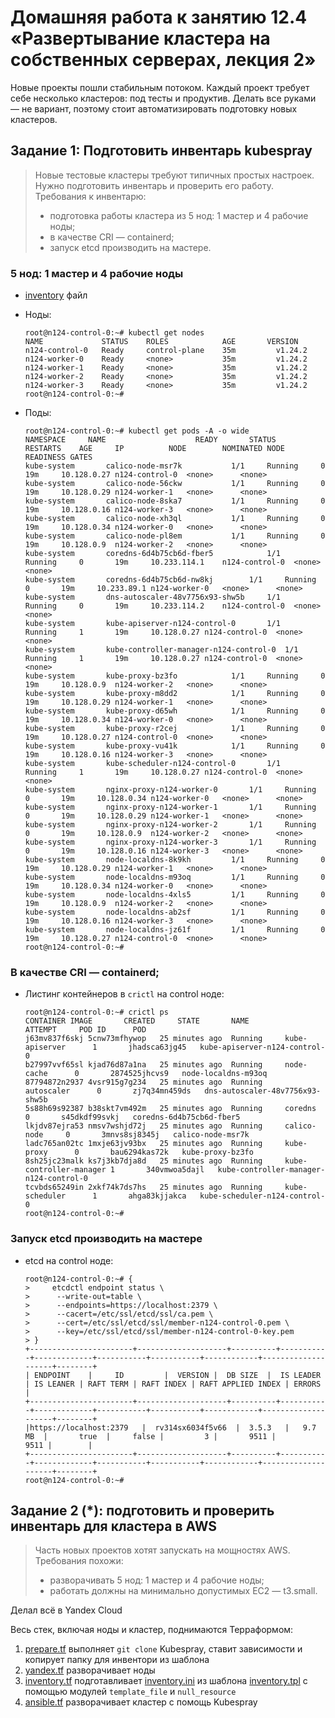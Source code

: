 # Домашняя работа к занятию 12.4 «Развертывание кластера на собственных серверах, лекция 2»
Новые проекты пошли стабильным потоком. Каждый проект требует себе несколько кластеров: под тесты и продуктив. Делать все руками — не вариант, поэтому стоит автоматизировать подготовку новых кластеров.

## Задание 1: Подготовить инвентарь kubespray
>Новые тестовые кластеры требуют типичных простых настроек. Нужно подготовить инвентарь и проверить его работу. Требования к инвентарю:
>- подготовка работы кластера из 5 нод: 1 мастер и 4 рабочие ноды;
>- в качестве CRI — containerd;
>- запуск etcd производить на мастере.

### 5 нод: 1 мастер и 4 рабочие ноды

- [inventory](./kubespray/inventory/mycluster/inventory.ini) файл
- Ноды:

    ```console
  root@n124-control-0:~# kubectl get nodes
  NAME             STATUS    ROLES            AGE		VERSION
  n124-control-0   Ready     control-plane    35m         v1.24.2    
  n124-worker-0    Ready     <none>           35m         v1.24.2
  n124-worker-1    Ready     <none>           35m         v1.24.2
  n124-worker-2    Ready     <none>           35m         v1.24.2
  n124-worker-3    Ready     <none>           35m         v1.24.2
  root@n124-control-0:~#
    ```
- Поды:

  ```console
  root@n124-control-0:~# kubectl get pods -A -o wide
  NAMESPACE		NAME					READY		STATUS		RESTARTS	AGE		IP       	NODE		NOMINATED NODE	READINESS GATES
  kube-system		calico-node-msr7k			1/1		Running		0		19m		10.128.0.27	n124-control-0	<none>		<none>
  kube-system		calico-node-56ckw			1/1		Running		0		19m		10.128.0.29	n124-worker-1	<none>		<none>
  kube-system		calico-node-8ska7			1/1		Running		0		19m		10.128.0.16	n124-worker-3	<none>		<none>
  kube-system		calico-node-xh3ql			1/1		Running		0		19m		10.128.0.34	n124-worker-0	<none>		<none>
  kube-system		calico-node-pl8em			1/1		Running		0		19m		10.128.0.9	n124-worker-2	<none>		<none>
  kube-system		coredns-6d4b75cb6d-fber5	        1/1		Running		0		19m		10.233.114.1	n124-control-0	<none>		<none>
  kube-system		coredns-6d4b75cb6d-nw8kj		1/1		Running		0		19m		10.233.89.1	n124-worker-0	<none>		<none>
  kube-system		dns-autoscaler-48v7756x93-shw5b		1/1		Running		0		19m		10.233.114.2	n124-control-0	<none>		<none>
  kube-system		kube-apiserver-n124-control-0		1/1		Running		1		19m		10.128.0.27	n124-control-0	<none>		<none>
  kube-system		kube-controller-manager-n124-control-0	1/1		Running		1		19m		10.128.0.27	n124-control-0	<none>		<none>
  kube-system		kube-proxy-bz3fo			1/1		Running		0		19m		10.128.0.9	n124-worker-2	<none>		<none>
  kube-system		kube-proxy-m8dd2			1/1		Running		0		19m		10.128.0.29	n124-worker-1	<none>		<none>
  kube-system		kube-proxy-d65wh			1/1		Running		0		19m		10.128.0.34	n124-worker-0	<none>		<none>
  kube-system		kube-proxy-r2cej			1/1		Running		0		19m		10.128.0.27	n124-control-0	<none>		<none>
  kube-system		kube-proxy-vu41k			1/1		Running		0		19m		10.128.0.16	n124-worker-3	<none>		<none>
  kube-system		kube-scheduler-n124-control-0		1/1		Running		1		19m		10.128.0.27	n124-control-0	<none>		<none>
  kube-system		nginx-proxy-n124-worker-0		1/1		Running		0		19m		10.128.0.34	n124-worker-0	<none>		<none>
  kube-system		nginx-proxy-n124-worker-1		1/1		Running		0		19m		10.128.0.29	n124-worker-1	<none>		<none>
  kube-system		nginx-proxy-n124-worker-2		1/1		Running		0		19m		10.128.0.9	n124-worker-2	<none>		<none>
  kube-system		nginx-proxy-n124-worker-3		1/1		Running		0		19m		10.128.0.16	n124-worker-3	<none>		<none>
  kube-system		node-localdns-8k9kh			1/1		Running		0		19m		10.128.0.29	n124-worker-1	<none>		<none>
  kube-system		node-localdns-m93oq			1/1		Running		0		19m		10.128.0.34	n124-worker-0	<none>		<none>
  kube-system		node-localdns-4xls5			1/1		Running		0		19m		10.128.0.9	n124-worker-2	<none>		<none>
  kube-system		node-localdns-ab2sf			1/1		Running		0		19m		10.128.0.16	n124-worker-3	<none>		<none>
  kube-system		node-localdns-jz61f			1/1		Running		0		19m		10.128.0.27	n124-control-0	<none>		<none>
  root@n124-control-0:~#
   ```

### В качестве CRI — containerd;

- Листинг контейнеров в `crictl` на control ноде:

    ```console
  root@n124-control-0:~# crictl ps
  CONTAINER	IMAGE		CREATED		STATE		NAME			ATTEMPT		POD ID		POD
  j63mv837f6skj	5cnw73mfhywop	25 minutes ago	Running		kube-apiserver		1		jhadsca63jg45	kube-apiserver-n124-control-0
  b27997vvf65sl	kjad76d87a1na	25 minutes ago	Running		node-cache		0		2874525jhcvs9	node-localdns-m93oq
  87794872n2937	4vsr915g7g234   25 minutes ago	Running		autoscaler		0		zj7q34mn459ds	dns-autoscaler-48v7756x93-shw5b
  5s88h69s92387	b38skt7vm492m	25 minutes ago	Running		coredns			0		s45dkdf99svkj	coredns-6d4b75cb6d-fber5
  lkjdv87ejra53	nmsv7wshjd72j	25 minutes ago	Running		calico-node		0		3mnvs8sj8345j	calico-node-msr7k
  ladc765an02tc	1mxje63jv93bx	25 minutes ago	Running		kube-proxy		0		bau6294kas72k	kube-proxy-bz3fo
  8sh25jc23malk	ks7j3kb7dja8d	25 minutes ago	Running		kube-controller-manager	1		340vmwoa5dajl	kube-controller-manager-n124-control-0
  tcvbds65249in	2xkf74k7ds7hs	25 minutes ago	Running		kube-scheduler		1		ahga83kjjakca	kube-scheduler-n124-control-0	
  root@n124-control-0:~#
    ```

### Запуск etcd производить на мастере

- etcd на control ноде:

    ```console
  root@n124-control-0:~# {
  >     etcdctl endpoint status \
  >      --write-out=table \
  >      --endpoints=https://localhost:2379 \
  >      --cacert=/etc/ssl/etcd/ssl/ca.pem \
  >      --cert=/etc/ssl/etcd/ssl/member-n124-control-0.pem \
  >      --key=/etc/ssl/etcd/ssl/member-n124-control-0-key.pem
  > }
  +-----------------------+--------------------+----------+-----------+-------------+-----------+-----------+------------+--------------------+--------+
  |	ENDPOINT	|	  ID	     |	VERSION	|  DB SIZE  |  IS LEADER  | IS LEANER |	RAFT TERM | RAFT INDEX | RAFT APPLIED INDEX | ERRORS |	
  +-----------------------+--------------------+----------+-----------+-------------+-----------+-----------+------------+--------------------+--------+
  |https://localhost:2379	|  rv314sx6034f5v66  |	3.5.3	|   9.7 MB  |       true  |     false |         3 |       9511 |               9511 |        |
  +-----------------------+--------------------+----------+-----------+-------------+-----------+-----------+------------+--------------------+--------+
  root@n124-control-0:~#
    ```

## Задание 2 (*): подготовить и проверить инвентарь для кластера в AWS
>Часть новых проектов хотят запускать на мощностях AWS. Требования похожи:
>- разворачивать 5 нод: 1 мастер и 4 рабочие ноды;
>- работать должны на минимально допустимых EC2 — t3.small.

Делал всё в Yandex Cloud

Весь стек, включая ноды и кластер, поднимаются Терраформом:
1. [prepare.tf](./12-kubernetes-04-install-part-2/prepare.tf) выполняет `git clone` Kubespray, ставит зависимости и копирует папку для инвентори из шаблона
1. [yandex.tf](./12-kubernetes-04-install-part-2/yandex.tf) разворачивает ноды
1. [inventory.tf](./12-kubernetes-04-install-part-2/inventory.tf) подготавливает [inventory.ini](./12-kubernetes-04-install-part-2/kubespray/inventory/mycluster/inventory.ini) из шаблона [inventory.tpl](./12-kubernetes-04-install-part-2/templates/inventory.tpl) с помощью модулей `template_file` и `null_resource`
1. [ansible.tf](./12-kubernetes-04-install-part-2/ansible.tf) разворачивает кластер с помощь Kubespray

